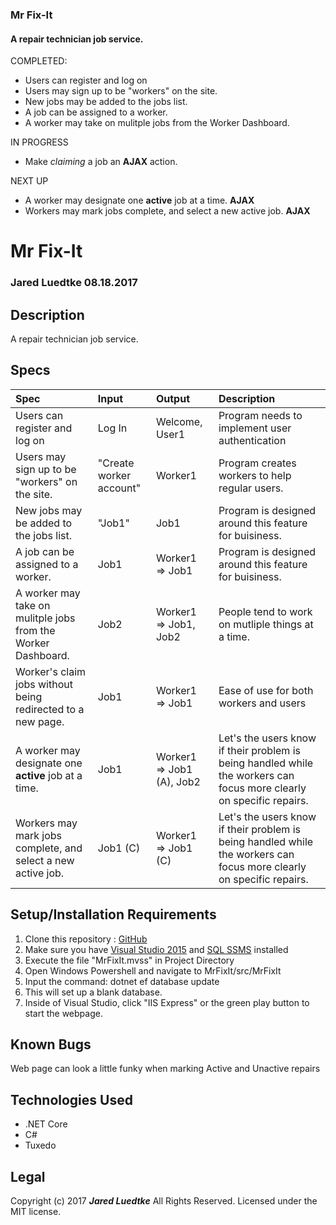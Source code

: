 ### Mr Fix-It
#### A repair technician job service.

COMPLETED:
* Users can register and log on
* Users may sign up to be "workers" on the site.
* New jobs may be added to the jobs list.
* A job can be assigned to a worker.
* A worker may take on mulitple jobs from the Worker Dashboard.

IN PROGRESS
* Make *claiming* a job an **AJAX** action.

NEXT UP
* A worker may designate one **active** job at a time. **AJAX**
* Workers may mark jobs complete, and select a new active job. **AJAX**


# Mr Fix-It
### Jared Luedtke 08.18.2017

## Description
A repair technician job service.

## Specs
| Spec | Input | Output | Description |
| :------------- | :------------- | :------------- | :------------- |
| Users can register and log on | Log In | Welcome, User1 | Program needs to implement user authentication |
| Users may sign up to be "workers" on the site. | "Create worker account" | Worker1 | Program creates workers to help regular users. |
| New jobs may be added to the jobs list. | "Job1" | Job1 | Program is designed around this feature for buisiness. |
| A job can be assigned to a worker. | Job1 | Worker1 => Job1 | Program is designed around this feature for buisiness. |
| A worker may take on mulitple jobs from the Worker Dashboard. | Job2 | Worker1 => Job1, Job2 | People tend to work on mutliple things at a time. |
| Worker's claim jobs without being redirected to a new page. | Job1 | Worker1 => Job1 | Ease of use for both workers and users |
| A worker may designate one **active** job at a time. | Job1 | Worker1 => Job1 (A), Job2  | Let's the users know if their problem is being handled while the workers can focus more clearly on specific repairs. |
| Workers may mark jobs complete, and select a new active job. | Job1 (C) | Worker1 => Job1 (C) | Let's the users know if their problem is being handled while the workers can focus more clearly on specific repairs. |


## Setup/Installation Requirements
1. Clone this repository : [GitHub](https://github.com/jluedtke/MrFixIt-dotnet)
2. Make sure you have [Visual Studio 2015](https://www.visualstudio.com/downloads/) and [SQL SSMS](https://docs.microsoft.com/en-us/sql/ssms/download-sql-server-management-studio-ssms) installed
3. Execute the file "MrFixIt.mvss" in Project Directory
4. Open Windows Powershell and navigate to MrFixIt/src/MrFixIt
5. Input the command: dotnet ef database update
6. This will set up a blank database.
7. Inside of Visual Studio, click "IIS Express" or the green play button to start the webpage.

## Known Bugs
Web page can look a little funky when marking Active and Unactive repairs

## Technologies Used
* .NET Core
* C#
* Tuxedo

## Legal
Copyright (c) 2017 **_Jared Luedtke_** All Rights Reserved.
Licensed under the MIT license.